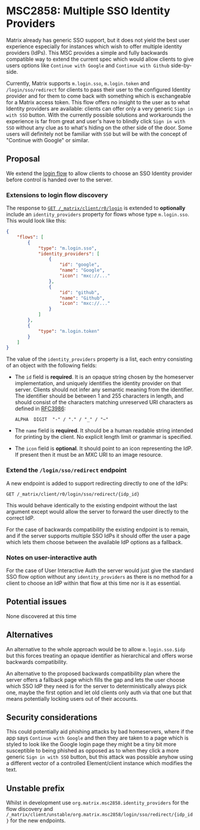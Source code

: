# MSC2858: Multiple SSO Identity Providers

Matrix already has generic SSO support, but it does not yield the best user experience especially for
instances which wish to offer multiple identity providers (IdPs). This MSC provides a simple and fully
backwards compatible way to extend the current spec which would allow clients to give users options
like `Continue with Google` and `Continue with Github` side-by-side.

Currently, Matrix supports `m.login.sso`, `m.login.token` and `/login/sso/redirect` for clients to
pass their user to the configured Identity provider and for them to come back with something which
is exchangeable for a Matrix access token. This flow offers no insight to the user as to what
Identity providers are available: clients can offer only a very generic `Sign in with SSO`
button. With the currently possible solutions and workarounds the experience is far from great
and user's have to blindly click `Sign in with SSO` without any clue as to what's hiding on the other
side of the door. Some users will definitely not be familiar with `SSO` but will be with the concept of
"Continue with Google" or similar.

## Proposal

We extend the [login
flow](https://matrix.org/docs/spec/client_server/r0.6.1#login) to allow clients
to choose an SSO Identity provider before control is handed over to the server.

### Extensions to login flow discovery

The response to [`GET /_matrix/client/r0/login`](https://matrix.org/docs/spec/client_server/r0.6.1#get-matrix-client-r0-login)
is extended to **optionally** include an `identity_providers` property for
flows whose type `m.login.sso`. This would look like this:

```json
{
    "flows": [
        {
            "type": "m.login.sso",
            "identity_providers": [
                {
                    "id": "google",
                    "name": "Google",
                    "icon": "mxc://..."
                },
                {
                    "id": "github",
                    "name": "Github",
                    "icon": "mxc://..."
                }
            ]
        },
        {
            "type": "m.login.token"
        }
    ]
}
```

The value of the `identity_providers` property is a list, each entry consisting
of an object with the following fields:

 * The `id` field is **required**. It is an opaque string chosen by the
   homeserver implementation, and uniquely identifies the identity provider on
   that server. Clients should not infer any semantic meaning from the
   identifier. The identifier should be between 1 and 255 characters in length,
   and should consist of the characters matching unreserved URI characters as
   defined in [RFC3986](http://www.ietf.org/rfc/rfc3986.txt):

   ```
   ALPHA  DIGIT  "-" / "." / "_" / "~"
   ```

 * The `name` field is **required**. It should be a human readable string
   intended for printing by the client. No explicit length limit or grammar is
   specified.

 * The `icon` field is **optional**. It should point to an icon representing
   the IdP.  If present then it must be an MXC URI to an image resource.

### Extend the `/login/sso/redirect` endpoint

A new endpoint is added to support redirecting directly to one of the IdPs:

`GET /_matrix/client/r0/login/sso/redirect/{idp_id}`

This would behave identically to the existing endpoint without the last argument
except would allow the server to forward the user directly to the correct IdP.

For the case of backwards compatibility the existing endpoint is to remain,
and if the server supports multiple SSO IdPs it should offer the user a page
which lets them choose between the available IdP options as a fallback.

### Notes on user-interactive auth

For the case of User Interactive Auth the server would just give the standard
SSO flow option without any `identity_providers` as there is no method for
a client to choose an IdP within that flow at this time nor is it as
essential.

## Potential issues

None discovered at this time


## Alternatives

An alternative to the whole approach would be to allow `m.login.sso.$idp` but this forces
treating an opaque identifier as hierarchical and offers worse backwards compatibility.

An alternative to the proposed backwards compatibility plan where the server offers a
fallback page which fills the gap and lets the user choose which SSO IdP they need is
for the server to deterministically always pick one, maybe the first option and let
old clients only auth via that one but that means potentially locking users out of their
accounts.


## Security considerations

This could potentially aid phishing attacks by bad homeservers, where if the app says
`Continue with Google` and then they are taken to a page which is styled to look like
the Google login page they might be a tiny bit more susceptible to being phished as opposed
as to when they click a more generic `Sign in with SSO` button, but this attack was possible
anyhow using a different vector of a controlled Element/client instance which modifies
the text.


## Unstable prefix

Whilst in development use `org.matrix.msc2858.identity_providers` for the flow discovery and `/_matrix/client/unstable/org.matrix.msc2858/login/sso/redirect/{idp_id}`
for the new endpoints.
